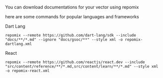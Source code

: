 You can download documentations for your vector using repomix

here are some commands for popular languages and frameworks

Dart Lang
```shell
repomix --remote https://github.com/dart-lang/sdk --include "docs/**/*.md" --ignore "docs/gsoc/**" --style xml -o repomix-dartlang.xml
```

React
```shell
repomix --remote https://github.com/reactjs/react.dev --include "src/content/reference/**/*.md,src/content/learn/**/*.md" --style xml -o repomix-react.xml
```